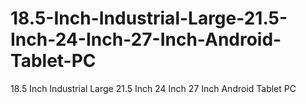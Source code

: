 # 18.5-Inch-Industrial-Large-21.5-Inch-24-Inch-27-Inch-Android-Tablet-PC
18.5 Inch Industrial Large 21.5 Inch 24 Inch 27 Inch Android Tablet PC
